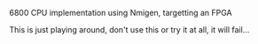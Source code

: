 6800 CPU implementation using Nmigen, targetting an FPGA

This is just playing around, don't use this or try it at all, it will fail...